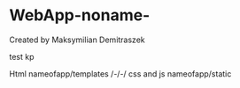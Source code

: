 # WebApp-noname-
Created by Maksymilian Demitraszek

test kp

Html nameofapp/templates /-/-/
css and js nameofapp/static



